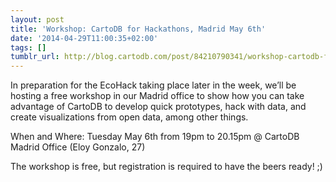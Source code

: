 ```yaml
---
layout: post
title: 'Workshop: CartoDB for Hackathons, Madrid May 6th'
date: '2014-04-29T11:00:35+02:00'
tags: []
tumblr_url: http://blog.cartodb.com/post/84210790341/workshop-cartodb-for-hackathons-madrid-may-6th
---
```



In preparation for the EcoHack taking place later in the week, we’ll be hosting a free workshop in our Madrid office to show how you can take advantage of CartoDB to develop quick prototypes, hack with data, and create visualizations from open data, among other things.

When and Where: Tuesday May 6th from 19pm to 20.15pm @ CartoDB Madrid Office (Eloy Gonzalo, 27)

The workshop is free, but registration is required to have the beers ready! ;)
